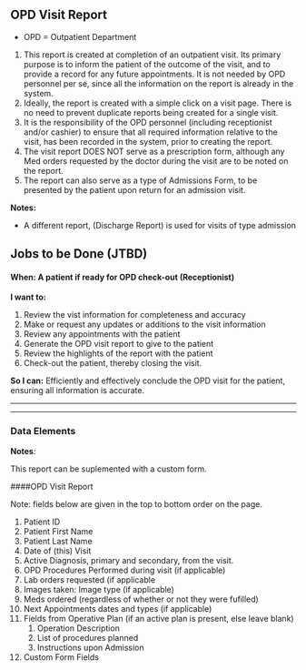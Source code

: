 ## OPD Visit Report

  
* OPD = Outpatient Department  


1. This report is created at completion of an outpatient visit.   Its primary purpose is to inform the patient of the outcome of the visit, and to provide a record for any future appointments.   It is not needed by OPD personnel per se, since all the information on the report is already in the system.
2. Ideally, the report is created with a simple click on a visit page.  There is no need to prevent duplicate reports being created for a single visit. 
3. It is the responsibility of the OPD personnel (including receptionist and/or cashier) to ensure that all required information relative to the visit, has been recorded in the system, prior to creating the report.
4. The visit report DOES NOT serve as a prescription form, although any Med orders requested by the doctor during the visit are to be noted on the report. 
5. The report can also serve as a type of Admissions Form, to be presented by the patient upon return for an admission visit. 


**Notes:** 
  
* A different report, (Discharge Report) is used for visits of type admission




## Jobs to be Done (JTBD)



#### When: A patient if ready for OPD check-out (Receptionist)

**I want to:**
 
1. Review the vist information for completeness and accuracy
2. Make or request any updates or additions to the visit information
3. Review any appointments with the patient
4. Generate the OPD visit report to give to the patient
5. Review the highlights of the report with the patient 
6. Check-out the patient, thereby closing the visit.


 
**So I can:** Efficiently and effectively conclude the OPD visit for the patient, ensuring all information is accurate.  


***




****************************************

### Data Elements

**Notes**: 

This report can be suplemented with a custom form.



####OPD Visit Report

Note: fields below are given in the top to bottom order on the page.

1. Patient ID
2. Patient First Name
3. Patient Last Name
4. Date of (this) Visit
5. Active Diagnosis, primary and secondary, from the visit. 
6. OPD Procedures Performed during visit (if applicable)
7. Lab orders requested (if applicable
8. Images taken: Image type (if applicable)
9. Meds ordered (regardless of whether or not they were fufilled)
10. Next Appointments dates and types (if applicable)
11. Fields from Operative Plan (if an active plan is present, else leave blank)
    1. Operation Description
    2. List of procedures planned
    3. Instructions upon Admission 
12. Custom Form Fields   





